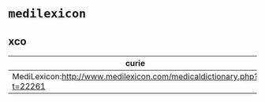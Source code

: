 # `medilexicon`

## xco

| curie                                                                |   usages | nodes                                                     |
|----------------------------------------------------------------------|----------|-----------------------------------------------------------|
| MediLexicon:http://www.medilexicon.com/medicaldictionary.php?t=22261 |        1 | [XCO:0000091](http://purl.obolibrary.org/obo/XCO_0000091) |

